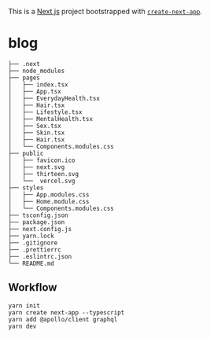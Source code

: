 This is a [Next.js](https://nextjs.org/) project bootstrapped with [`create-next-app`](https://github.com/vercel/next.js/tree/canary/packages/create-next-app).

# blog

```Folder Structure
├── .next
├── node_modules
├── pages
│   ├── index.tsx
│   ├── App.tsx
│   ├── EverydayHealth.tsx
│   ├── Hair.tsx
│   ├── Lifestyle.tsx
│   ├── MentalHealth.tsx
│   ├── Sex.tsx
│   ├── Skin.tsx
│   ├── Hair.tsx
│   └── Components.modules.css
├── public
│   ├── favicon.ico
│   ├── next.svg
│   ├── thirteen.svg
│   └──  vercel.svg
├── styles
│   ├── App.modules.css
│   ├── Home.module.css
│   └── Components.modules.css
├── tsconfig.json
├── package.json
├── next.config.js
├── yarn.lock
├── .gitignore
├── .prettierrc
├── .eslintrc.json
└── README.md
```

## Workflow

```
yarn init
yarn create next-app --typescript
yarn add @apollo/client graphql
yarn dev
```


